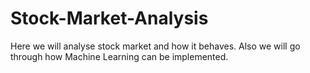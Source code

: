 # Stock-Market-Analysis
Here we will analyse stock market and how it behaves.
Also we will go through how Machine Learning can be implemented.
